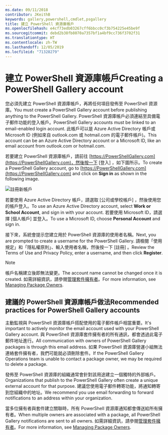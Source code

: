 ```yaml
---
ms.date: 09/11/2018
contributor: JKeithB
keywords: gallery,powershell,cmdlet,psgallery
title: 建立 PowerShell 資源庫帳戶
ms.openlocfilehash: e4cf73edb03267cff6bbcc0cf3b754225e45be9f
ms.sourcegitcommit: debd2b38fb8070a7357bf1a4bf9cc736f3702f31
ms.translationtype: HT
ms.contentlocale: zh-TW
ms.lasthandoff: 12/05/2019
ms.locfileid: "71328279"
---
```

# <a name="creating-a-powershell-gallery-account"></a><span data-ttu-id="3f11c-103">建立 PowerShell 資源庫帳戶</span><span class="sxs-lookup"><span data-stu-id="3f11c-103">Creating a PowerShell Gallery account</span></span>

<span data-ttu-id="3f11c-104">您必須先建立 PowerShell 資源庫帳戶，再將任何項目發佈至 PowerShell 資源庫。</span><span class="sxs-lookup"><span data-stu-id="3f11c-104">You must create a PowerShell Gallery account before publishing anything to the PowerShell Gallery.</span></span>
<span data-ttu-id="3f11c-105">PowerShell 資源庫帳戶必須連結至具備電子郵件功能的登入帳戶。</span><span class="sxs-lookup"><span data-stu-id="3f11c-105">PowerShell Gallery accounts must be linked to an email-enabled login account.</span></span> <span data-ttu-id="3f11c-106">此帳戶可以是 Azure Active Directory 帳戶或 Microsoft ID (例如來自 outlook.com 或 hotmail.com 的電子郵件帳戶)。</span><span class="sxs-lookup"><span data-stu-id="3f11c-106">This account can be an Azure Active Directory account or a Microsoft ID, like an email account from outlook.com or hotmail.com.</span></span>

<span data-ttu-id="3f11c-107">若要建立 PowerShell 資源庫帳戶，請前往 [https://PowerShellGallery.com](https://PowerShellGallery.com)，然後按一下 [登入]  ，如下圖所示。</span><span class="sxs-lookup"><span data-stu-id="3f11c-107">To create a PowerShell Gallery account, go to [https://PowerShellGallery.com](https://PowerShellGallery.com) and click on **Sign in** as shown in the following image.</span></span>

![註冊新帳戶](../../Images/CreateAccount-Register.png)

<span data-ttu-id="3f11c-109">若要使用 Azure Active Directory 帳戶，請選取 [公司或學校帳戶]  ，然後使用您的帳戶登入。</span><span class="sxs-lookup"><span data-stu-id="3f11c-109">To use an Azure Active Directory account, select **Work or School Account**, and sign in with your account.</span></span> <span data-ttu-id="3f11c-110">若要使用 Microsoft ID，請選擇 [個人帳戶]  並登入。</span><span class="sxs-lookup"><span data-stu-id="3f11c-110">To use a Microsoft ID, choose **Personal Account** and sign in.</span></span>

<span data-ttu-id="3f11c-111">接下來，系統會提示您建立用於 PowerShell 資源庫的使用者名稱。</span><span class="sxs-lookup"><span data-stu-id="3f11c-111">Next, you are prompted to create a username for the PowerShell Gallery.</span></span> <span data-ttu-id="3f11c-112">請檢閱「使用規定」和「隱私權原則」、輸入使用者名稱，然後按一下 [註冊]  。</span><span class="sxs-lookup"><span data-stu-id="3f11c-112">Review the Terms of Use and Privacy Policy, enter a username, and then click **Register**.</span></span>

> [!NOTE]
> <span data-ttu-id="3f11c-113">帳戶名稱建立後即無法變更。</span><span class="sxs-lookup"><span data-stu-id="3f11c-113">The account name cannot be changed once it is created.</span></span> <span data-ttu-id="3f11c-114">如需詳細資訊，請參閱[管理套件擁有者](managing-package-owners.md)。</span><span class="sxs-lookup"><span data-stu-id="3f11c-114">For more information, see [Managing Package Owners](managing-package-owners.md).</span></span>

## <a name="recommended-practices-for-powershell-gallery-accounts"></a><span data-ttu-id="3f11c-115">建議的 PowerShell 資源庫帳戶做法</span><span class="sxs-lookup"><span data-stu-id="3f11c-115">Recommended practices for PowerShell Gallery accounts</span></span>

<span data-ttu-id="3f11c-116">主動監視與 PowerShell 資源庫帳戶搭配使用的電子郵件帳戶相當重要。</span><span class="sxs-lookup"><span data-stu-id="3f11c-116">It's important to actively monitor the email account used with your PowerShell Gallery account.</span></span> <span data-ttu-id="3f11c-117">與 PowerShell 資源庫套件擁有者的所有通訊，都會透過此電子郵件地址進行。</span><span class="sxs-lookup"><span data-stu-id="3f11c-117">All communication with owners of PowerShell Gallery packages is through this email address.</span></span> <span data-ttu-id="3f11c-118">如果 PowerShell 資源庫營運小組無法連絡套件擁有者，我們可能就必須刪除套件。</span><span class="sxs-lookup"><span data-stu-id="3f11c-118">If the PowerShell Gallery Operations team is unable to contact a package owner, we may be required to delete a package.</span></span>

<span data-ttu-id="3f11c-119">發佈至 PowerShell 資源庫的組織通常會針對該用途建立一個獨特的外部帳戶。</span><span class="sxs-lookup"><span data-stu-id="3f11c-119">Organizations that publish to the PowerShell Gallery often create a unique external account for that purpose.</span></span> <span data-ttu-id="3f11c-120">建議您使用電子郵件轉寄功能，將通知轉寄到您組織中的地址。</span><span class="sxs-lookup"><span data-stu-id="3f11c-120">We recommend you use email forwarding to forward notifications to an address within your organization.</span></span>

<span data-ttu-id="3f11c-121">當多位擁有者與套件建立關聯時，所有 PowerShell 資源庫通知都會傳送給所有擁有者。</span><span class="sxs-lookup"><span data-stu-id="3f11c-121">When multiple owners are associated with a package, all PowerShell Gallery notifications are sent to all owners.</span></span> <span data-ttu-id="3f11c-122">如需詳細資訊，請參閱[管理套件擁有者](managing-package-owners.md)。</span><span class="sxs-lookup"><span data-stu-id="3f11c-122">For more information, see [Managing Package Owners](managing-package-owners.md).</span></span>
